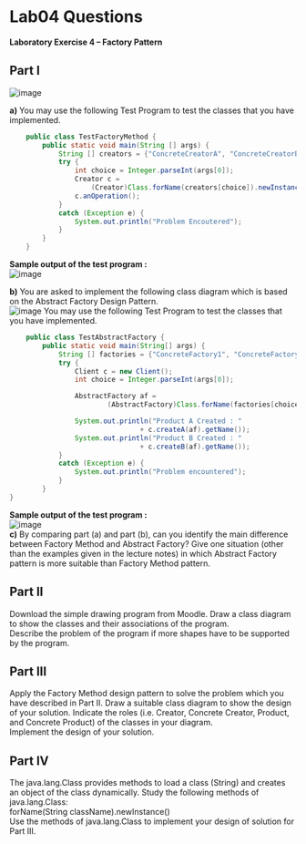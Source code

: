 # Lab04 Questions  
**Laboratory Exercise 4 – Factory Pattern**  
## Part I  
![image](https://github.com/worldetude/ITP4507/assets/85270523/2e00d266-25e8-482b-aa84-1b947c96d998)    

**a)** You may use the following Test Program to test the classes that you have implemented.  
``` java 
	public class TestFactoryMethod {
		public static void main(String [] args) {
			String [] creators = {"ConcreteCreatorA", "ConcreteCreatorB"};
			try {
				int choice = Integer.parseInt(args[0]);
				Creator c = 
					(Creator)Class.forName(creators[choice]).newInstance();
				c.anOperation();
			}
			catch (Exception e) {
				System.out.println("Problem Encoutered");
			}
		}
	}
```
**Sample output of the test program :**  
![image](https://github.com/worldetude/ITP4507/assets/85270523/ffa29ffd-358c-4acf-8554-3a301dd0f0ed)  

**b)**	You are asked to implement the following class diagram which is based on the Abstract Factory Design Pattern.  
![image](https://github.com/worldetude/ITP4507/assets/85270523/9c2adc1c-726f-407a-b665-0f27b51b3831)
You may use the following Test Program to test the classes that you have implemented.
```java 
	public class TestAbstractFactory {
		public static void main(String[] args) {
			String [] factories = {"ConcreteFactory1", "ConcreteFactory2"};
			try {
				Client c = new Client();
				int choice = Integer.parseInt(args[0]);

				AbstractFactory af = 
						(AbstractFactory)Class.forName(factories[choice]).newInstance();

				System.out.println("Product A Created : " 
								+ c.createA(af).getName());
				System.out.println("Product B Created : " 
								+ c.createB(af).getName());
			}
			catch (Exception e) {
				System.out.println("Problem encountered");
			}
		}
}
```
**Sample output of the test program :**  
![image](https://github.com/worldetude/ITP4507/assets/85270523/8d7a166f-a52d-4f0a-9014-1a173d4f67c3)  
**c)**	By comparing part (a) and part (b), can you identify the main difference between Factory Method and Abstract Factory?  Give one situation (other than the examples given in the lecture notes) in which Abstract Factory pattern is more suitable than Factory Method pattern.
## Part II  
Download the simple drawing program from Moodle.   Draw a class diagram to show the classes and their associations of the program.   
Describe the problem of the program if more shapes have to be supported by the program.  
  
## Part III  
Apply the Factory Method design pattern to solve the problem which you have described in Part II.  Draw a suitable class diagram to show the design of your solution.  Indicate the roles (i.e. Creator, Concrete Creator, Product, and Concrete Product) of the classes in your diagram.  
Implement the design of your solution.  
  
## Part IV  
The java.lang.Class provides methods to load a class (String) and creates an object of the class dynamically. Study the following methods of java.lang.Class:  
forName(String className).newInstance()  
Use the methods of java.lang.Class to implement your design of solution for Part III.  
